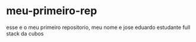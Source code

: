 # meu-primeiro-rep
esse e o meu primeiro repositorio, meu nome e jose eduardo estudante full stack da cubos
